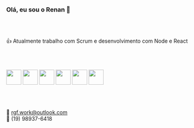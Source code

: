 ### Olá, eu sou o Renan 👋

</br></br>

:thumbsup: Atualmente trabalho com Scrum e desenvolvimento com Node e React

</br></br>

<img src="https://cdn.jsdelivr.net/gh/devicons/devicon/icons/javascript/javascript-plain.svg" width="40px" height="40px"/> <img src="https://cdn.jsdelivr.net/gh/devicons/devicon/icons/nodejs/nodejs-original.svg" width="40px" height="40px"/> <img src="https://cdn.jsdelivr.net/gh/devicons/devicon/icons/react/react-original.svg" width="40px" height="40px"/> <img src="https://cdn.jsdelivr.net/gh/devicons/devicon/icons/php/php-plain.svg" width="40px" height="40px"/> <img src="https://cdn.jsdelivr.net/gh/devicons/devicon/icons/wordpress/wordpress-plain.svg" width="40px" height="40px"/> <img src="https://cdn.jsdelivr.net/gh/devicons/devicon/icons/bootstrap/bootstrap-plain-wordmark.svg" width="40px" height="40px"/> 
          
          
          
          
</br></br>     

:email: rgf.work@outlook.com
</br>
:iphone: (19) 98937-6418
